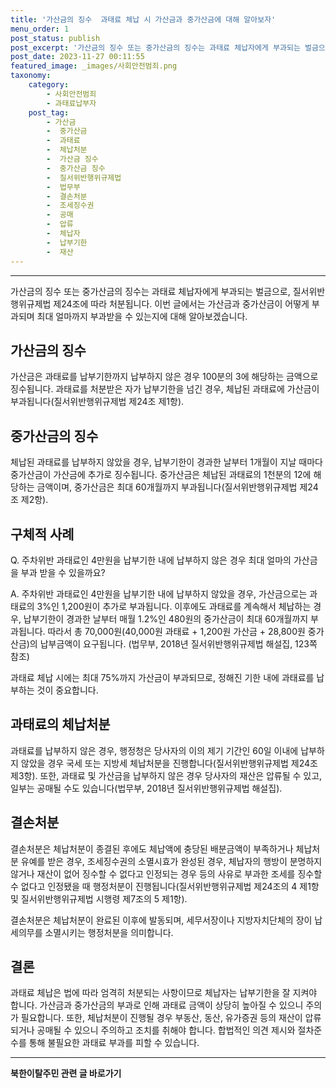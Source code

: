 ```yaml
---
title: '가산금의 징수  과태료 체납 시 가산금과 중가산금에 대해 알아보자'
menu_order: 1
post_status: publish
post_excerpt: '가산금의 징수 또는 중가산금의 징수는 과태료 체납자에게 부과되는 벌금으로, 질서위반행위규제법 제24조에 따라 처분됩니다. 이번 글에서는 가산금과 중가산금이 어떻게 부과되며 최대 얼마까지 부과받을 수 있는지에 대해 알아보겠습니다.'
post_date: 2023-11-27 00:11:55
featured_image: _images/사회안전범죄.png
taxonomy:
    category:
        - 사회안전범죄
        - 과태료납부자
    post_tag:
        - 가산금
        -  중가산금
        -  과태료
        -  체납처분
        -  가산금 징수
        -  중가산금 징수
        -  질서위반행위규제법
        -  법무부
        -  결손처분
        -  조세징수권
        -  공매
        -  압류
        -  체납자
        -  납부기한
        -  재산
---
```



----------
가산금의 징수 또는 중가산금의 징수는 과태료 체납자에게 부과되는 벌금으로, 질서위반행위규제법 제24조에 따라 처분됩니다. 이번 글에서는 가산금과 중가산금이 어떻게 부과되며 최대 얼마까지 부과받을 수 있는지에 대해 알아보겠습니다.

## 가산금의 징수

가산금은 과태료를 납부기한까지 납부하지 않은 경우 100분의 3에 해당하는 금액으로 징수됩니다. 과태료를 처분받은 자가 납부기한을 넘긴 경우, 체납된 과태료에 가산금이 부과됩니다(질서위반행위규제법 제24조 제1항).

## 중가산금의 징수

체납된 과태료를 납부하지 않았을 경우, 납부기한이 경과한 날부터 1개월이 지날 때마다 중가산금이 가산금에 추가로 징수됩니다. 중가산금은 체납된 과태료의 1천분의 12에 해당하는 금액이며, 중가산금은 최대 60개월까지 부과됩니다(질서위반행위규제법 제24조 제2항).

## 구체적 사례

Q. 주차위반 과태료인 4만원을 납부기한 내에 납부하지 않은 경우 최대 얼마의 가산금을 부과 받을 수 있을까요?

A. 주차위반 과태료인 4만원을 납부기한 내에 납부하지 않았을 경우, 가산금으로는 과태료의 3%인 1,200원이 추가로 부과됩니다. 이후에도 과태료를 계속해서 체납하는 경우, 납부기한이 경과한 날부터 매월 1.2%인 480원의 중가산금이 최대 60개월까지 부과됩니다. 따라서 총 70,000원(40,000원 과태료 + 1,200원 가산금 + 28,800원 중가산금)의 납부금액이 요구됩니다. (법무부, 2018년 질서위반행위규제법 해설집, 123쪽 참조)

과태료 체납 시에는 최대 75%까지 가산금이 부과되므로, 정해진 기한 내에 과태료를 납부하는 것이 중요합니다.

## 과태료의 체납처분

과태료를 납부하지 않은 경우, 행정청은 당사자의 이의 제기 기간인 60일 이내에 납부하지 않았을 경우 국세 또는 지방세 체납처분을 진행합니다(질서위반행위규제법 제24조 제3항). 또한, 과태료 및 가산금을 납부하지 않은 경우 당사자의 재산은 압류될 수 있고, 일부는 공매될 수도 있습니다(법무부, 2018년 질서위반행위규제법 해설집).

## 결손처분

결손처분은 체납처분이 종결된 후에도 체납액에 충당된 배분금액이 부족하거나 체납처분 유예를 받은 경우, 조세징수권의 소멸시효가 완성된 경우, 체납자의 행방이 분명하지 않거나 재산이 없어 징수할 수 없다고 인정되는 경우 등의 사유로 부과한 조세를 징수할 수 없다고 인정됐을 때 행정처분이 진행됩니다(질서위반행위규제법 제24조의 4 제1항 및 질서위반행위규제법 시행령 제7조의 5 제1항).

결손처분은 체납처분이 완료된 이후에 발동되며, 세무서장이나 지방자치단체의 장이 납세의무를 소멸시키는 행정처분을 의미합니다.

## 결론


과태료 체납은 법에 따라 엄격히 처분되는 사항이므로 체납자는 납부기한을 잘 지켜야 합니다. 가산금과 중가산금의 부과로 인해 과태료 금액이 상당히 높아질 수 있으니 주의가 필요합니다. 또한, 체납처분이 진행될 경우 부동산, 동산, 유가증권 등의 재산이 압류되거나 공매될 수 있으니 주의하고 조치를 취해야 합니다. 합법적인 의견 제시와 절차준수를 통해 불필요한 과태료 부과를 피할 수 있습니다.
<!-- wp:separator -->
<hr class="wp-block-separator has-alpha-channel-opacity"/>
<!-- /wp:separator -->

<!-- wp:group {"backgroundColor":"base","layout":{"type":"constrained"}} -->
<div class="wp-block-group has-base-background-color has-background"><!-- wp:paragraph {"align":"center","fontSize":"medium"} -->
<p class="has-text-align-center has-large-font-size"><strong>북한이탈주민 관련 글 바로가기</strong></p>
<!-- /wp:paragraph -->


<!-- wp:latest-posts
{"categories":[{"id":22630,"count":19,"description":"","link":"https://uknowlaw.com/category/%eb%b6%81%ed%95%9c%ec%9d%b4%ed%83%88%ec%a3%bc%eb%af%bc/","name":"북한이탈주민","slug":"북한이탈주민","taxonomy":"category","parent":0,"meta":[],"_links":{"self":[{"href":"https://uknowlaw.com/wp-json/wp/v2/categories/22630"}],"collection":[{"href":"https://uknowlaw.com/wp-json/wp/v2/categories"}],"about":[{"href":"https://uknowlaw.com/wp-json/wp/v2/taxonomies/category"}],"wp:post_type":[{"href":"https://uknowlaw.com/wp-json/wp/v2/posts?categories=22630"}],"curies":[{"name":"wp","href":"https://api.w.org/{rel}","templated":true}]}}],"postsToShow":100,"excerptLength":28,"postLayout":"grid","columns":2,"featuredImageAlign":"left","featuredImageSizeSlug":"large","fontSize":"small"} /--></div>
<!-- /wp:group -->